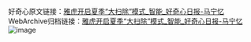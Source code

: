 好奇心原文链接：[雅虎开启夏季“大扫除”模式_智能_好奇心日报-马宁忆](https://www.qdaily.com/articles/1343.html)
WebArchive归档链接：[雅虎开启夏季“大扫除”模式_智能_好奇心日报-马宁忆](http://web.archive.org/web/20171018115955/http://www.qdaily.com/articles/1343.html)
![image](http://ww3.sinaimg.cn/large/007d5XDply1g3v4d3i7z6j30u02fy1kx)